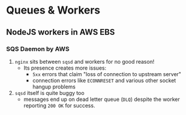 # Queues & Workers

## NodeJS workers in AWS EBS

### SQS Daemon by AWS

1. `nginx` sits between `sqsd` and workers for no good reason!
    * Its presence creates more issues:
        * `5xx` errors that claim "loss of connection to upstream server"
        * connection errors like `ECONNRESET` and various other socket hangup problems
1. `sqsd` itself is quite buggy too
    * messages end up on dead letter queue (`DLQ`) despite the worker reporting `200 OK` for success.